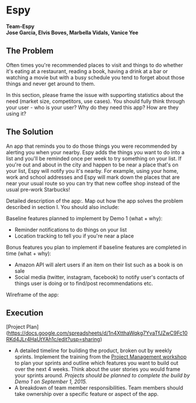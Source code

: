 # Espy

**Team-Espy**  
**Jose Garcia, Elvis Boves, Marbella Vidals, Vanice Yee**  

## The Problem 
Often times you're recommended places to visit and things to do whether it's eating at a restaurant, reading a book, having a drink at a bar or watching a movie but with a busy schedule you tend to forget about those things and never get around to them. 

In this section, please frame the issue with supporting statistics about the need (market size, competitors, use cases). You should fully think through your user - who is your user? Why do they need this app? How are they using it?   

## The Solution 
An app that reminds you to do those things you were recommended by alerting you when your nearby. Espy adds the things you want to do into a list and you'll be reminded once per week to try something on your list. If you're out and about in the city and happen to be near a place that's on your list, Espy will notify you it's nearby. For example, using your home, work and school addresses and Espy will mark down the places that are near your usual route so you can try that new coffee shop instead of the usual pre-work Starbucks!

Detailed description of the app:. Map out how the app solves the problem described in section I. You should also include:

  Baseline features planned to implement by Demo 1 (what + why):
  *  Reminder notifications to do things on your list
  *  Location tracking to tell you if you're near a place
  
  Bonus features you plan to implement if baseline features are completed in time (what + why):
  *  Amazon API will alert users if an item on their list such as a book is on sale
  *  Social media (twitter, instagram, facebook) to notify user's contacts of things user is doing or to find/post        recommendations etc.  
  
 Wireframe of the app: 

## Execution

[Project Plan] (https://docs.google.com/spreadsheets/d/1n4XtthaWqkg7YvaTfJZwC9Fc10RKd4JLr4HaUtYAh1c/edit?usp=sharing)


  *  A detailed timeline for building the product, broken out by weekly sprints. Implement the training from the [Project Management workshop](https://github.com/accesscode-2-1/unit-3/blob/master/lessons/16_ProjectManagement.md) to plan your sprints and outline which features you want to build out over the next 4 weeks. Think about the user stories you would frame your sprints around. *Projects should be planned to complete the build by Demo 1 on September 1, 2015.*  
  *  A breakdown of team member responsibilities. Team members should take ownership over a specific feature or aspect of the app.   
